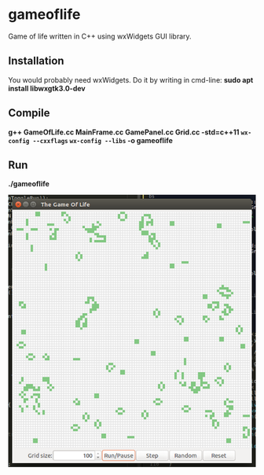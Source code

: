 # gameoflife
Game of life written in C++ using wxWidgets GUI library.

## Installation
You would probably need wxWidgets. Do it by writing in cmd-line:
**sudo apt install libwxgtk3.0-dev**

## Compile
**g++ GameOfLife.cc MainFrame.cc GamePanel.cc Grid.cc -std=c++11 `wx-config --cxxflags` `wx-config --libs` -o gameoflife**

## Run
**./gameoflife**

![In-game screenshot](/img/screenshot.png)
